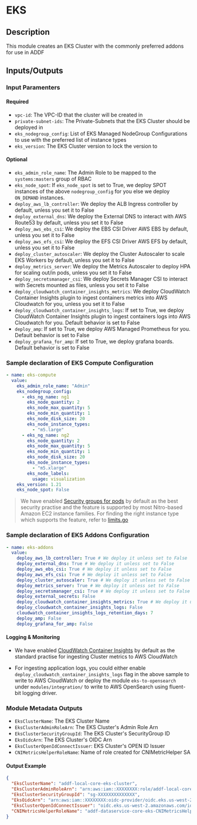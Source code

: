 # EKS


## Description

This module creates an EKS Cluster with the commonly preferred addons for use in ADDF


## Inputs/Outputs

### Input Paramenters

#### Required

- `vpc-id`: The VPC-ID that the cluster will be created in
- `private-subnet-ids`: The Private-Subnets that the EKS Cluster should be deployed in
- `eks_nodegroup_config`: List of EKS Managed NodeGroup Configurations to use with the preferred list of instance types
- `eks_version`: The EKS Cluster version to lock the version to

#### Optional

- `eks_admin_role_name`: The Admin Role to be mapped to the `systems:masters` group of RBAC
- `eks_node_spot`: If `eks_node_spot` is set to True, we deploy SPOT instances of the above `nodegroup_config` for you else we deploy `ON_DEMAND` instances.
- `deploy_aws_lb_controller`: We deploy the ALB Ingress controller by default, unless you set it to False
- `deploy_external_dns`: We deploy the External DNS to interact with AWS Route53 by default, unless you set it to False
- `deploy_aws_ebs_csi`: We deploy the EBS CSI Driver AWS EBS by default, unless you set it to False
- `deploy_aws_efs_csi`: We deploy the EFS CSI Driver AWS EFS by default, unless you set it to False
- `deploy_cluster_autoscaler`: We deploy the Cluster Autoscaler to scale EKS Workers by default, unless you set it to False
- `deploy_metrics_server`: We deploy the Metrics Autoscaler to deploy HPA for scaling out/in pods, unless you set it to False
- `deploy_secretsmanager_csi`: We deploy Secrets Manager CSI to interact with Secrets mounted as files, unless you set it to False
- `deploy_cloudwatch_container_insights_metrics`: We deploy CloudWatch Container Insights plugin to ingest containers metrics into AWS Cloudwatch for you, unless you set it to False
- `deploy_cloudwatch_container_insights_logs`: If set to True, we deploy CloudWatch Container Insights plugin to ingest containers logs into AWS Cloudwatch for you. Default behavior is set to False
- `deploy_amp`: If set to True, we deploy AWS Managed Prometheus for you. Default behavior is set to False
- `deploy_grafana_for_amp`: If set to True, we deploy grafana boards. Default behavior is set to False

### Sample declaration of EKS Compute Configuration

```yaml
- name: eks-compute
  value:
    eks_admin_role_name: "Admin" 
    eks_nodegroup_config:
      - eks_ng_name: ng1
        eks_node_quantity: 2
        eks_node_max_quantity: 5
        eks_node_min_quantity: 1
        eks_node_disk_size: 20
        eks_node_instance_types: 
          - "m5.large"
      - eks_ng_name: ng2
        eks_node_quantity: 2
        eks_node_max_quantity: 5
        eks_node_min_quantity: 1
        eks_node_disk_size: 20
        eks_node_instance_types: 
          - "m5.xlarge"
        eks_node_labels:
          usage: visualization
    eks_version: 1.21
    eks_node_spot: False

```

> We have enabled [Security groups for pods](https://docs.aws.amazon.com/eks/latest/userguide/security-groups-for-pods.html) by default as the best security practise and the feature is supported by most Nitro-based Amazon EC2 instance families. For finding the right instance type which supports the feature, refer to [limits.go](https://github.com/aws/amazon-vpc-resource-controller-k8s/blob/master/pkg/aws/vpc/limits.go)

### Sample declaration of EKS Addons Configuration

```yaml
- name: eks-addons
  value:
    deploy_aws_lb_controller: True # We deploy it unless set to False
    deploy_external_dns: True # We deploy it unless set to False
    deploy_aws_ebs_csi: True # We deploy it unless set to False
    deploy_aws_efs_csi: True # We deploy it unless set to False
    deploy_cluster_autoscaler: True # We deploy it unless set to False
    deploy_metrics_server: True # We deploy it unless set to False
    deploy_secretsmanager_csi: True # We deploy it unless set to False
    deploy_external_secrets: False
    deploy_cloudwatch_container_insights_metrics: True # We deploy it unless set to False
    deploy_cloudwatch_container_insights_logs: False
    cloudwatch_container_insights_logs_retention_days: 7
    deploy_amp: False 
    deploy_grafana_for_amp: False

```

#### Logging & Monitoring

- We have enabled [CloudWatch Container Insights](https://docs.aws.amazon.com/prescriptive-guidance/latest/implementing-logging-monitoring-cloudwatch/kubernetes-eks-metrics.html) by default as the standard practise for ingesting Cluster metrics to AWS CloudWatch

- For ingesting application logs, you could either enable `deploy_cloudwatch_container_insights_logs` flag in the above sample to write to AWS CloudWatch or deploy the module `eks-to-opensearch` under `modules/integration/` to write to AWS OpenSearch using fluent-bit logging driver.

### Module Metadata Outputs

- `EksClusterName`: The EKS Cluster Name
- `EksClusterAdminRoleArn`: The EKS Cluster's Admin Role Arn
- `EksClusterSecurityGroupId`: The EKS Cluster's SecurityGroup ID
- `EksOidcArn`: The EKS Cluster's OIDC Arn
- `EksClusterOpenIdConnectIssuer`: EKS Cluster's OPEN ID Issuer
- `CNIMetricsHelperRoleName`: Name of role created for CNIMetricHelper SA

#### Output Example

```json
{
  "EksClusterName": "addf-local-core-eks-cluster",
  "EksClusterAdminRoleArn": "arn:aws:iam::XXXXXXXX:role/addf-local-core-eks-stack-clusterCreationRoleXXXX",
  "EksClusterSecurityGroupId": "sg-XXXXXXXXXXXXXX",
  "EksOidcArn": "arn:aws:iam::XXXXXXXX:oidc-provider/oidc.eks.us-west-2.amazonaws.com/id/XXXXXXXX",
  "EksClusterOpenIdConnectIssuer": "oidc.eks.us-west-2.amazonaws.com/id/098FBE7B04A9C399E4A3534FF1C288C6",
  "CNIMetricsHelperRoleName": "addf-dataservice-core-eks-CNIMetricsHelperRole"
}

```
